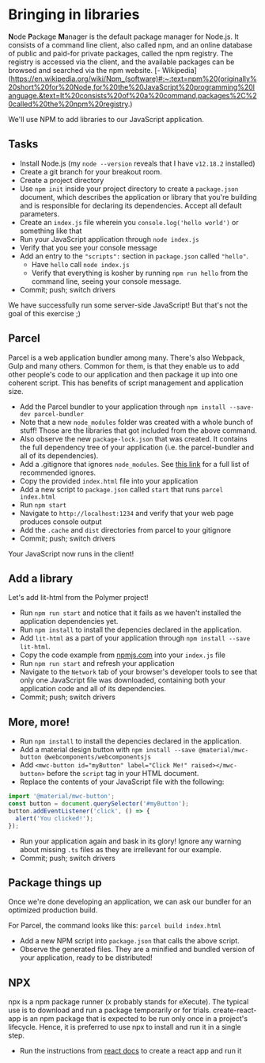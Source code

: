 # Bringing in libraries

**N**ode **P**ackage **M**anager is the default package manager for Node.js. It consists of a command line client, also called npm, and an online database of public and paid-for private packages, called the npm registry. The registry is accessed via the client, and the available packages can be browsed and searched via the npm website. [- Wikipedia](https://en.wikipedia.org/wiki/Npm_(software)#:~:text=npm%20(originally%20short%20for%20Node,for%20the%20JavaScript%20programming%20language.&text=It%20consists%20of%20a%20command,packages%2C%20called%20the%20npm%20registry.)

We'll use NPM to add libraries to our JavaScript application.

## Tasks

- Install Node.js (my `node --version` reveals that I have `v12.18.2` installed)
- Create a git branch for your breakout room.
- Create a project directory
- Use `npm init` inside your project directory to create a `package.json` document, which describes the application or library that you're building and is responsible for declaring its dependencies. Accept all default parameters.
- Create an `index.js` file wherein you `console.log('hello world')` or something like that
- Run your JavaScript application through `node index.js`
- Verify that you see your console message
- Add an entry to the `"scripts":` section in `package.json` called `"hello"`.
  - Have `hello` call `node index.js`
  - Verify that everything is kosher by running `npm run hello` from the command line, seeing your console message.
- Commit; push; switch drivers

We have successfully run some server-side JavaScript! But that's not the goal of this exercise ;) 

## Parcel

Parcel is a web application bundler among many. There's also Webpack, Gulp and many others. Common for them, is that they enable us to add other people's code to our application and then package it up into one coherent script. This has benefits of script management and application size.

- Add the Parcel bundler to your application through `npm install --save-dev parcel-bundler`
- Note that a new `node_modules` folder was created with a whole bunch of stuff! Those are the libraries that got included from the above command. 
- Also observe the new `package-lock.json` that was created. It contains the full dependency tree of your application (i.e. the parcel-bundler and all of its dependencies).
- Add a .gitignore that ignores `node_modules`. See [this link](https://github.com/github/gitignore/blob/master/Node.gitignore) for a full list of recommended ignores.
- Copy the provided `index.html` file into your application
- Add a new script to `package.json` called `start` that runs `parcel index.html`
- Run `npm start`
- Navigate to `http://localhost:1234` and verify that your web page produces console output
- Add the `.cache` and `dist` directories from parcel to your gitignore
- Commit; push; switch drivers

Your JavaScript now runs in the client!

## Add a library

Let's add lit-html from the Polymer project!

- Run `npm run start` and notice that it fails as we haven't installed the application dependencies yet.
- Run `npm install` to install the depencies declared in the application.
- Add `lit-html` as a part of your application through `npm install --save lit-html`.
- Copy the code example from [npmjs.com](https://www.npmjs.com/package/lit-html) into your `index.js` file
- Run `npm run start` and refresh your application
- Navigate to the `Network` tab of your browser's developer tools to see that only one JavaScript file was downloaded, containing both your application code and all of its dependencies.
- Commit; push; switch drivers

## More, more!

- Run `npm install` to install the depencies declared in the application.
- Add a material design button with `npm install --save @material/mwc-button @webcomponents/webcomponentsjs`
- Add `<mwc-button id="myButton" label="Click Me!" raised></mwc-button>` before the `script` tag in your HTML document.
- Replace the contents of your JavaScript file with the following:
```js
import '@material/mwc-button';
const button = document.querySelector('#myButton');
button.addEventListener('click', () => {
  alert('You clicked!');
});
```
- Run your application again and bask in its glory! Ignore any warning about missing `.ts` files as they are irrellevant for our example.
- Commit; push; switch drivers

## Package things up

Once we're done developing an application, we can ask our bundler for an optimized production build.

For Parcel, the command looks like this: `parcel build index.html`

- Add a new NPM script into `package.json` that calls the above script.
- Observe the generated files. They are a minified and bundled version of your application, ready to be distributed!

## NPX

npx is a npm package runner (x probably stands for eXecute). The typical use is to download and run a package temporarily or for trials. create-react-app is an npm package that is expected to be run only once in a project's lifecycle. Hence, it is preferred to use npx to install and run it in a single step.
- Run the instructions from [react docs](https://reactjs.org/docs/create-a-new-react-app.html) to create a react app and run it


